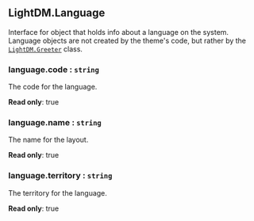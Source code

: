 <a id="LightDM_Language"></a>

## LightDM.Language
Interface for object that holds info about a language on the system. Language objects are not
created by the theme's code, but rather by the [`LightDM.Greeter`](Greeter) class.

<a id="LightDM_Language-code"></a>

### language.code : <code>string</code>
The code for the language.

**Read only**: true
<a id="LightDM_Language-name"></a>

### language.name : <code>string</code>
The name for the layout.

**Read only**: true
<a id="LightDM_Language-territory"></a>

### language.territory : <code>string</code>
The territory for the language.

**Read only**: true
